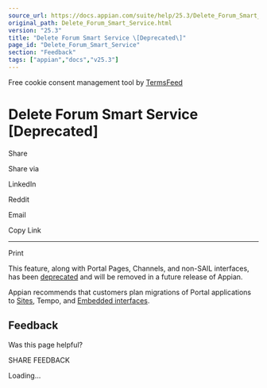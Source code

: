 ```yaml
---
source_url: https://docs.appian.com/suite/help/25.3/Delete_Forum_Smart_Service.html
original_path: Delete_Forum_Smart_Service.html
version: "25.3"
title: "Delete Forum Smart Service \[Deprecated\]"
page_id: "Delete_Forum_Smart_Service"
section: "Feedback"
tags: ["appian","docs","v25.3"]
---
```



Free cookie consent management tool by [TermsFeed](https://www.termsfeed.com/)

# Delete Forum Smart Service \[Deprecated\]

Share

Share via

LinkedIn

Reddit

Email

Copy Link

* * *

Print

This feature, along with Portal Pages, Channels, and non-SAIL interfaces, has been [deprecated](Deprecated_Features.html) and will be removed in a future release of Appian.

Appian recommends that customers plan migrations of Portal applications to [Sites](Sites.html), Tempo, and [Embedded interfaces](Embedded_Interfaces.html).

## Feedback

Was this page helpful?

SHARE FEEDBACK

Loading...